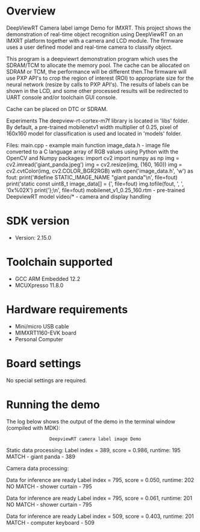 Overview
========
DeepViewRT Camera label iamge Demo for IMXRT. This project shows the demonstration of real-time object recognition using DeepViewRT on an IMXRT platform together with a camera and LCD module.  The firmware uses a user defined model and real-time camera to classify object.

This program is a deepviewrt demonstration program which uses the SDRAM/TCM to allocate the memory pool. The cache can be allocated on SDRAM or TCM, the performance will be different then.The firmware will use PXP API's to crop the region of interest (ROI) to appropriate size for the neural network (resize by calls to PXP API's). The results of labels can be shown in the LCD, and some other processed results will be redirected to UART console and/or toolchain GUI console. 

Cache can be placed on DTC or SDRAM.

Experiments
The deepview-rt-cortex-m7f library is located in 'libs' folder. By default, a pre-trained mobilenetv1 width multiplier of 0.25, pixel of 160x160 model for classification is used and located in 'models' folder.

Files:
  main.cpp - example main function
  image_data.h - image file converted to a C language array of RGB values
    using Python with the OpenCV and Numpy packages:
    import cv2
    import numpy as np
    img = cv2.imread('giant_panda.jpeg')
    img = cv2.resize(img, (160, 160))
    img = cv2.cvtColor(img, cv2.COLOR_BGR2RGB)
    with open('image_data.h', 'w') as fout:
      print('#define STATIC_IMAGE_NAME "giant panda"\n', file=fout)
      print('static const uint8_t image_data[] = {', file=fout)
      img.tofile(fout, ', ', '0x%02X')
      print('};\n', file=fout)
  mobilenet_v1_0.25_160.rtm - pre-trained DeepviewRT model
  video/* - camera and display handling


SDK version
===========
- Version: 2.15.0

Toolchain supported
===================
- GCC ARM Embedded  12.2
- MCUXpresso  11.8.0

Hardware requirements
=====================
- Mini/micro USB cable
- MIMXRT1160-EVK board
- Personal Computer

Board settings
==============
No special settings are required.

Running the demo
================
The log below shows the output of the demo in the terminal window (compiled with MDK):

                    DeepviewRT camera label image Demo

Static data processing:
Label index = 389, score = 0.986, runtime: 195
        MATCH - giant panda - 389

Camera data processing:

Data for inference are ready
Label index = 795, score = 0.050, runtime: 202
        NO MATCH - shower curtain - 795

Data for inference are ready
Label index = 795, score = 0.061, runtime: 201
        NO MATCH - shower curtain - 795

Data for inference are ready
Label index = 509, score = 0.403, runtime: 201
        MATCH - computer keyboard - 509

